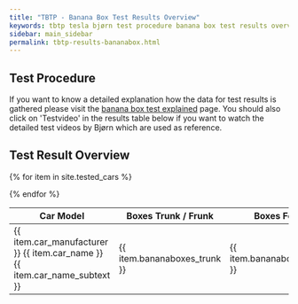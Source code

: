 ```yaml
---
title: "TBTP - Banana Box Test Results Overview"
keywords: tbtp tesla bjørn test procedure banana box test results overview
sidebar: main_sidebar
permalink: tbtp-results-bananabox.html
---
```


## Test Procedure
If you want to know a detailed explanation how the data for test results is gathered please visit the [banana box test explained](tbtp_explained_bananabox-test.html) page. You should also click on 'Testvideo' in the results table below if you want to watch the detailed test videos by Bjørn which are used as reference.

## Test Result Overview
<table style="width: 100%;" id="data_table">
<colgroup>
<col width="30%" />
<col width="25%" />
<col width="25%" />
<col width="20%" />
</colgroup>
<thead>
<tr class="header">
<th>Car Model</th>
<th>Boxes Trunk / Frunk</th>
<th>Boxes Folded Seats</th>
<th>Source</th>
</tr>
</thead>
<tbody>

{% for item in site.tested_cars %}
    <tr>
        <td markdown="span">{{ item.car_manufacturer }} {{ item.car_name }} {{ item.car_name_subtext }}</td>
        <td markdown="span">{{ item.bananaboxes_trunk }}</td>
        <td markdown="span">{{ item.bananaboxes_folded_seats }}</td>
        <td markdown="span"><a href="{{ item.bananaboxes_vsource }}" target="_blank">Testvideo</a></td>
    </tr>
{% endfor %}

</tbody>
</table>


<script src="https://ajax.googleapis.com/ajax/libs/jqueryui/1.10.3/jquery-ui.min.js"></script>
<script src="https://cdn.datatables.net/1.10.19/js/jquery.dataTables.min.js"></script>
<script>
    $('#data_table').DataTable( {
        paging: false,
        searching: false,
        info: false
    } );
</script> 